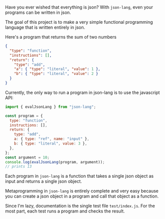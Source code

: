 Have you ever wished that everything is json? With `json-lang`, even your programs can be written in json.

The goal of this project is to make a very simple functional programming language that is written entirely in json.

Here's a program that returns the sum of two numbers

```json
{
  "type": "function",
  "instructions": [],
  "return": {
    "type": "add",
    "a": { "type": "literal", "value": 1 },
    "b": { "type": "literal", "value": 2 }
  }
}
```

Currently, the only way to run a program in json-lang is to use the javascript API:

```js
import { evalJsonLang } from "json-lang";

const program = {
  type: "function",
  instructions: [],
  return: {
    type: "add",
    a: { type: "ref", name: "input" },
    b: { type: "literal", value: 3 },
  },
};
const argument = 10;
console.log(evalJsonLang(program, argument));
// prints 13
```

Each program in `json-lang` is a function that takes a single json object as input and returns a single json object.

Metaprogramming in `json-lang` is entirely complete and very easy because you can create a json object in a program and call that object as a function.

Since I'm lazy, documentation is the single test file `test/index.js`. For the most part, each test runs a program and checks the result.
